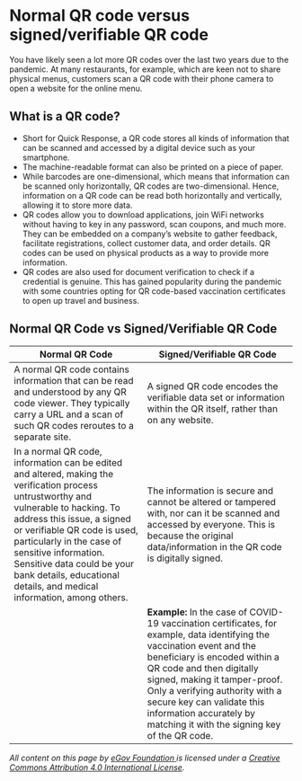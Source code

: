 # Normal QR code versus signed/verifiable QR code

You have likely seen a lot more QR codes over the last two years due to the pandemic. At many restaurants, for example, which are keen not to share physical menus, customers scan a QR code with their phone camera to open a website for the online menu.

## **What is a QR code?**

* Short for Quick Response, a QR code stores all kinds of information that can be scanned and accessed by a digital device such as your smartphone.
* The machine-readable format can also be printed on a piece of paper.
* While barcodes are one-dimensional, which means that information can be scanned only horizontally, QR codes are two-dimensional. Hence, information on a QR code can be read both horizontally and vertically, allowing it to store more data.
* QR codes allow you to download applications, join WiFi networks without having to key in any password, scan coupons, and much more. They can be embedded on a company’s website to gather feedback, facilitate registrations, collect customer data, and order details. QR codes can be used on physical products as a way to provide more information.
* QR codes are also used for document verification to check if a credential is genuine. This has gained popularity during the pandemic with some countries opting for QR code-based vaccination certificates to open up travel and business.

## Normal QR Code vs Signed/Verifiable QR Code

| Normal QR Code                                                                                                                                                                                                                                                                                                                                                | Signed/Verifiable QR Code                                                                                                                                                                                                                                                                                                                                       |
| ------------------------------------------------------------------------------------------------------------------------------------------------------------------------------------------------------------------------------------------------------------------------------------------------------------------------------------------------------------- | --------------------------------------------------------------------------------------------------------------------------------------------------------------------------------------------------------------------------------------------------------------------------------------------------------------------------------------------------------------- |
| A normal QR code contains information that can be read and understood by any QR code viewer. They typically carry a URL and a scan of such QR codes reroutes to a separate site.                                                                                                                                                                              | A signed QR code encodes the verifiable data set or information within the QR itself, rather than on any website.                                                                                                                                                                                                                                               |
| In a normal QR code, information can be edited and altered, making the verification process untrustworthy and vulnerable to hacking. To address this issue, a signed or verifiable QR code is used, particularly in the case of sensitive information. Sensitive data could be your bank details, educational details, and medical information, among others. | The information is secure and cannot be altered or tampered with, nor can it be scanned and accessed by everyone. This is because the original data/information in the QR code is digitally signed.                                                                                                                                                             |
|                                                                                                                                                                                                                                                                                                                                                               | **Example:** In the case of COVID-19 vaccination certificates, for example, data identifying the vaccination event and the beneficiary is encoded within a QR code and then digitally signed, making it tamper-proof. Only a verifying authority with a secure key can validate this information accurately by matching it with the signing key of the QR code. |



_All content on this page by_ [_eGov Foundation_ ](https://egov.org.in)_is licensed under a_ [_Creative Commons Attribution 4.0 International License_](http://creativecommons.org/licenses/by/4.0/)_._
